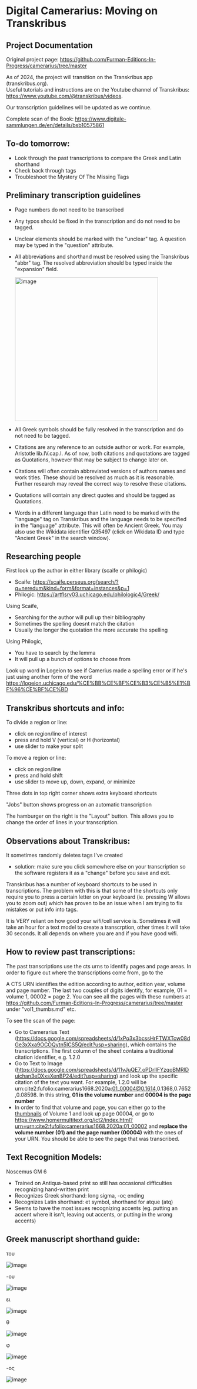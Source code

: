 # Digital Camerarius: Moving on Transkribus
## Project Documentation 

Original project page: https://github.com/Furman-Editions-In-Progress/camerarius/tree/master    

As of 2024, the project will transition on the Transkribus app (transkribus.org).   
Useful tutorials and instructions are on the Youtube channel of Transkribus: https://www.youtube.com/@transkribus/videos.   

Our transcription guidelines will be updated as we continue.  

Complete scan of the Book: https://www.digitale-sammlungen.de/en/details/bsb10575861 

## To-do tomorrow:
* Look through the past transcriptions to compare the Greek and Latin shorthand
* Check back through tags
* Troubleshoot the Mystery Of The Missing Tags

## Preliminary transcription guidelines

* Page numbers do not need to be transcribed
* Any typos should be fixed in the transcription and do not need to be tagged.
* Unclear elements should be marked with the "unclear" tag. A question may be typed in the "question" attribute. 
* All abbreviations and shorthand must be resolved using the Transkribus "abbr" tag. The resolved abbreviation should be typed inside the "expansion" field. 

   <img width="389" alt="image" src="https://github.com/ChiaraPalladino/furesearch/assets/15249889/1edb0c1f-d012-4a8d-bb90-c719ec967cef">
* All Greek symbols should be fully resolved in the transcription and do not need to be tagged.

* Citations are any reference to an outside author or work. For example, Aristotle lib.IV.cap.I. As of now, both citations and quotations are tagged as Quotations, however that may be subject to change later on.
* Citations will often contain abbreviated versions of authors names and work titles. These should be resolved as much as it is reasonable. Further research may reveal the correct way to resolve these citations.
* Quotations will contain any direct quotes and should be tagged as Quotations.
* Words in a different language than Latin need to be marked with the "language" tag on Transkribus and the language needs to be specified in the "language" attribute. This will often be Ancient Greek. You may also use the Wikidata identifier Q35497 (click on Wikidata ID and type "Ancient Greek" in the search window).

## Researching people
First look up the author in either library (scaife or philogic)
* Scaife: https://scaife.perseus.org/search/?q=neredum&kind=form&format=instances&p=1
* Philogic: https://artflsrv03.uchicago.edu/philologic4/Greek/ 

Using Scaife, 
* Searching for the author will pull up their bibliography
* Sometimes the spelling doesnt match the citation
* Usually the longer the quotation the more accurate the spelling

Using Philogic,
* You have to search by the lemma
* It will pull up a bunch of options to choose from

Look up word in Logeion to see if Camerius made a spelling error or if he's just using another form of the word
https://logeion.uchicago.edu/%CE%BB%CE%BF%CE%B3%CE%B5%E1%BF%96%CE%BF%CE%BD 

## Transkribus shortcuts and info:
To divide a region or line:
* click on region/line of interest
* press and hold V (vertical) or H (horizontal)
* use slider to make your split

To move a region or line:
* click on region/line
* press and hold shift
* use slider to move up, down, expand, or minimize

Three dots in top right corner shows extra keyboard shortcuts

"Jobs" button shows progress on an automatic transcription

The hamburger on the right is the "Layout" button. This allows you to change the order of lines in your transcription. 

## Observations about Transkribus:
It sometimes randomly deletes tags I've created 
* solution: make sure you click somewhere else on your transcription so the software registers it as a "change" before you save and exit.

Transkribus has a number of keyboard shortcuts to be used in transcriptions. The problem with this is that some of the shortcuts only require you to press a certain letter on your keyboard (ie. pressing W allows you to zoom out) which has proven to be an issue when I am trying to fix mistakes or put info into tags.

It is VERY reliant on how good your wifi/cell service is. Sometimes it will take an hour for a text model to create a transcrption, other times it will take 30 seconds. It all depends on where you are and if you have good wifi.

## How to review past transcriptions: 
The past transcriptions use the cts urns to identify pages and page areas. In order to figure out where the transcriptions come from, go to the 

A CTS URN identifies the edition according to author, edition year, volume and page number. The last two couples of digits identify, for example, 01 = volume 1, 00002 = page 2. You can see all the pages with these numbers at https://github.com/Furman-Editions-In-Progress/camerarius/tree/master under "vol1_thumbs.md" etc.  

To see the scan of the page:   
* Go to Camerarius Text (https://docs.google.com/spreadsheets/d/1xPo3x3bcssHrFTWXTcw08dGe3xXxa9OCOQytn5ICS5Q/edit?usp=sharing), which contains the transcriptions. The first column of the sheet contains a traditional citation identifier, e.g. 1.2.0
* Go to Text to Image (https://docs.google.com/spreadsheets/d/11vJuQE7_oPDrIlFYzqoBMRlDuichan3eDXxsXenBP24/edit?usp=sharing) and look up the specific citation of the text you want. For example, 1.2.0 will be urn:cite2:fufolio:camerarius1668.2020a:01_00004@0.1614,0.1368,0.7652,0.08598. In this string, **01 is the volume number** and **00004 is the page number**
* In order to find that volume and page, you can either go to the [thumbnails]([url](https://github.com/Furman-Editions-In-Progress/camerarius/blob/master/vol1_thumbs.md)) of Volume 1 and look up page 00004, or go to https://www.homermultitext.org/ict2/index.html?urn=urn:cite2:fufolio:camerarius1668.2020a:01_00002 and **replace the volume number (01) and the page number (00004)** with the ones of your URN. You should be able to see the page that was transcribed.

## Text Recognition Models:
Noscemus GM 6
* Trained on Antiqua-based print so still has occasional difficulties recognizing hand-written print
* Recognizes Greek shorthand: long sigma, -ος ending
* Recognizes Latin shorthand: et symbol, shorthand for atque (atq)
* Seems to have the most issues recognizing accents (eg. putting an accent where it isn't, leaving out accents, or putting in the wrong accents)
  
## Greek manuscript shorthand guide:

του

![image](https://github.com/ChiaraPalladino/furesearch/assets/170905706/4b054e7e-676c-470a-9600-a563d8b8ab42)

-ου

![image](https://github.com/ChiaraPalladino/furesearch/assets/170905706/cd43673d-2a11-4f0a-8f9e-1ffc724becc9)

ει

![image](https://github.com/ChiaraPalladino/furesearch/assets/170905706/3a14ddd3-5726-4df5-a29e-5b422d3d8646)

θ

![image](https://github.com/ChiaraPalladino/furesearch/assets/170905706/09fe24d9-8c3b-4f6b-9d01-6900a2afcd3a)

φ

![image](https://github.com/ChiaraPalladino/furesearch/assets/170905706/d3fb1d76-53fe-45b6-9108-cf6378434732)

-ος

![image](https://github.com/ChiaraPalladino/furesearch/assets/170905706/960f8233-eb27-4b1a-bae4-ea3184da4b82)




